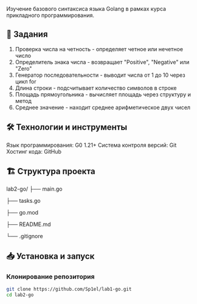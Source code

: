 Изучение базового синтаксиса языка Golang в рамках курса прикладного программирования.

## 🎯 Задания 

1. Проверка числа на четность - определяет четное или нечетное число
2. Определитель знака числа - возвращает "Positive", "Negative" или "Zero"
3. Генератор последовательности - выводит числа от 1 до 10 через цикл for
4. Длина строки - подсчитывает количество символов в строке
5. Площадь прямоугольника - вычисляет площадь через структуру и метод
6. Среднее значение - находит среднее арифметическое двух чисел

## 🛠 Технологии и инструменты

Язык программирования: G0 1.21+
Система контроля версий: Git
Хостинг кода: GitHub

## 🏗️ Структура проекта
lab2-go/
├── main.go

├── tasks.go

├── go.mod

├── README.md    

└── .gitignore

## 📥 Установка и запуск


### Клонирование репозитория
```bash
git clone https://github.com/Sp1el/lab1-go.git
cd lab2-go


